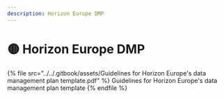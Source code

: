 ```yaml
---
description: Horizon Europe DMP
---
```


# 🟡 Horizon Europe DMP

{% file src="../../.gitbook/assets/Guidelines for Horizon Europe's data management plan template.pdf" %}
Guidelines for Horizon Europe's data management plan template
{% endfile %}
